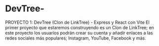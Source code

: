 # DevTree-
PROYECTO 1: DevTree (Clon de LinkTree) - Express y React con Vite  El primer proyecto que estaremos construyendo es un Clon de LinkTree; en este proyecto los usuarios podrán crear su cuenta y añadir enlaces a las redes sociales más populares; Instagram, YouTube, Facebook y más.
